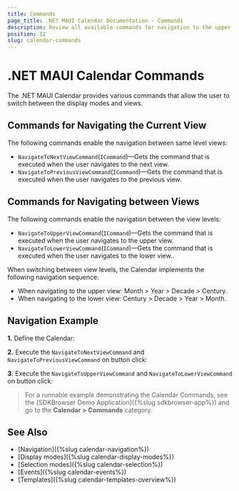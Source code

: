 ```yaml
---
title: Commands
page_title: .NET MAUI Calendar Documentation - Commands
description: Review all available commands for navigation to the upper - lower view and next - previous month, year, century, decade that Calendar for .NET MAUI provides.
position: 12
slug: calendar-commands
---
```


# .NET MAUI Calendar Commands

The .NET MAUI Calendar provides various commands that allow the user to switch between the display modes and views.

## Commands for Navigating the Current View

The following commands enable the navigation between same level views:

* `NavigateToNextViewCommand`(`ICommand`)&mdash;Gets the command that is executed when the user navigates to the next view.
* `NavigateToPreviousViewCommand`(`ICommand`)&mdash;Gets the command that is executed when the user navigates to the previous view.

## Commands for Navigating between Views

The following commands enable the navigation between the view levels: 

* `NavigateToUpperViewCommand`(`ICommand`)&mdash;Gets the command that is executed when the user navigates to the upper view.
* `NavigateToLowerViewCommand`(`ICommand`)&mdash;Gets the command that is executed when the user navigates to the lower view..

When switching between view levels, the Calendar implements the following navigation sequence:

* When navigating to the upper view: Month > Year > Decade > Century.
* When navigating to the lower view: Century > Decade > Year > Month.

## Navigation Example

**1.** Define the Calendar:

<snippet id='calendar-navigation-commands'/>

**2.** Execute the `NavigateToNextViewCommand` and `NavigateToPreviousViewCommand` on button click:

<snippet id='calendar-navigating-in-current-view'/>

**3.** Execute the `NavigateToUpperViewCommand` and `NavigateToLowerViewCommand` on button click:

<snippet id='calendar-navigating-detween-views'/>

> For a runnable example demonstrating the Calendar Commands, see the [SDKBrowser Demo Application]({%slug sdkbrowser-app%}) and go to the **Calendar > Commands** category.

## See Also

- [Navigation]({%slug calendar-navigation%})
- [Display modes]({%slug calendar-display-modes%})
- [Selection modes]({%slug calendar-selection%}) 
- [Events]({%slug calendar-events%})
- [Templates]({%slug calendar-templates-overview%})
